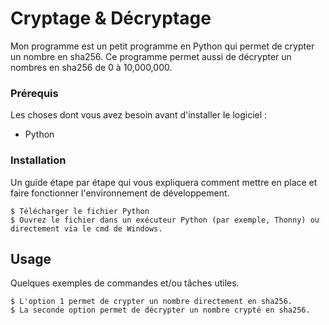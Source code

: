 # Cryptage & Décryptage

Mon programme est un petit programme en Python qui permet de crypter un nombre en sha256. Ce programme permet aussi de décrypter un nombres en sha256 de 0 à 10,000,000.


### Prérequis

Les choses dont vous avez besoin avant d'installer le logiciel :

* Python

### Installation

Un guide étape par étape qui vous expliquera comment mettre en place et faire fonctionner l'environnement de développement.

```
$ Télécharger le fichier Python
$ Ouvrez le fichier dans un exécuteur Python (par exemple, Thonny) ou directement via le cmd de Windows.
```
## Usage

Quelques exemples de commandes et/ou tâches utiles.

```
$ L'option 1 permet de crypter un nombre directement en sha256.
$ La seconde option permet de décrypter un nombre crypté en sha256.
```
